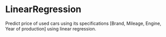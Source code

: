 # LinearRegression
Predict price of used cars using its specifications [Brand, Mileage, Engine, Year of production] using linear regression.

